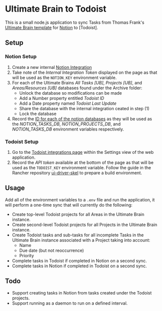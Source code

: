 
# Ultimate Brain to Todoist
This is a small node.js application to sync Tasks from Thomas Frank's [Ultimate Brain template](https://thomasjfrank.com/brain/) for [Notion](https://www.notion.so/) to [Todoist].

## Setup
### Notion Setup
1. Create a new internal [Notion Integration](https://www.notion.so/my-integrations/)
2. Take note of the *Internal Integration Token* displayed on the page as that will be used as the `NOTION_KEY` environment variable.
3. For each of the Ultimate Brains *All Tasks [UB]*, *Projects [UB]*, and *Areas/Resources [UB]* databases found under the Archive folder:
	* Unlock the database so modifications can be made
	* Add a Number property entitled *Todoist ID*
	* Add a Date property named *Todoist Last Update*
	* Share the database with the internal integration ceated in step (1)
	* Lock the database
4. Record the [ID for each of the notion databases](https://developers.notion.com/docs/working-with-databases#adding-pages-to-a-database) as they will be used as the *NOTION_TASKS_DB*, *NOTION_PROJECTS_DB*, and *NOTION_TASKS_DB* environment variables respectively.

### Todoist Setup
1. Go to the [Todoist integrations page](https://todoist.com/app/settings/integrations) within the Settings view of the web application.
2. Record the *API token* available at the bottom of the page as that will be used as the `TODOIST_KEY` environment variable.
Follow the guide in the Rancher repository [ui-driver-skel](https://github.com/rancher/ui-driver-skel) to prepare a build environment.

## Usage
Add all of the environment variables to a `.env` file and run the application, it will perform a one-time sync that will currently do the following:
* Create top-level Todoist projects for all Areas in the Ultimate Brain instance.
* Create second-level Todoist projects for all Projects in the Ultimate Brain instance.
* Create Todoist tasks and sub-tasks for all incomplete Tasks in the Ultimate Brain instance associated with a Project taking into account:
	* Name
	* Due date (but not reoccurrence)
	* Priority
* Complete tasks in Todoist if completed in Notion on a second sync.
* Complete tasks in Notion if completed in Todoist on a second sync.

## Todo
* Support creating tasks in Notion from tasks created under the Todoist projects.
* Support running as a daemon to run on a defined interval.
